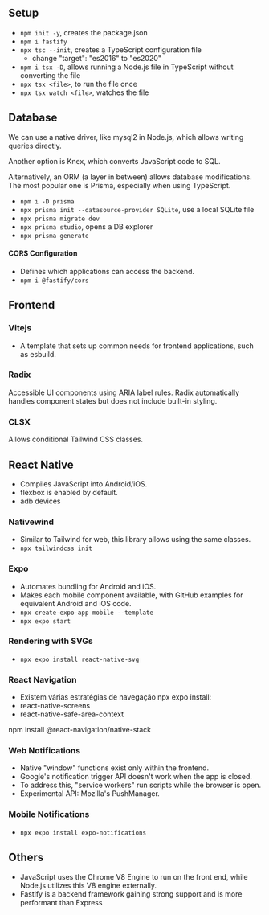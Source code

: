 ## Setup
- `npm init -y`, creates the package.json
- `npm i fastify`
- `npx tsc --init`, creates a TypeScript configuration file
  -  change "target": "es2016" to "es2020"
- `npm i tsx -D`, allows running a Node.js file in TypeScript without converting the file
- `npx tsx <file>`, to run the file once
- `npx tsx watch <file>`, watches the file

## Database
We can use a native driver, like mysql2 in Node.js, which allows writing queries directly.

Another option is Knex, which converts JavaScript code to SQL.

Alternatively, an ORM (a layer in between) allows database modifications. The most popular one is Prisma, especially when using TypeScript.
- `npm i -D prisma`
- `npx prisma init --datasource-provider SQLite`, use a local SQLite file
- `npx prisma migrate dev`
- `npx prisma studio`, opens a DB explorer
- `npx prisma generate`

#### CORS Configuration
- Defines which applications can access the backend.
- `npm i @fastify/cors`

## Frontend

### Vitejs
 - A template that sets up common needs for frontend applications, such as esbuild.
 
### Radix
Accessible UI components using ARIA label rules. Radix automatically handles component states but does not include built-in styling.

### CLSX
Allows conditional Tailwind CSS classes.

## React Native
- Compiles JavaScript into Android/iOS.
- flexbox is enabled by default.
- adb devices

### Nativewind
- Similar to Tailwind for web, this library allows using the same classes.
- `npx tailwindcss init` 

### Expo
- Automates bundling for Android and iOS.
- Makes each mobile component available, with GitHub examples for equivalent Android and iOS code.
- `npx create-expo-app mobile --template`
- `npx expo start`

### Rendering with SVGs
- `npx expo install react-native-svg`

### React Navigation
- Existem várias estratégias de navegação
npx expo install:
- react-native-screens
- react-native-safe-area-context

npm install
@react-navigation/native-stack

### Web Notifications

- Native "window" functions exist only within the frontend.
- Google's notification trigger API doesn't work when the app is closed.
- To address this, "service workers" run scripts while the browser is open.
- Experimental API: Mozilla's PushManager.

### Mobile Notifications
- `npx expo install expo-notifications`

## Others
- JavaScript uses the Chrome V8 Engine to run on the front end, while Node.js utilizes this V8 engine externally.
- Fastify is a backend framework gaining strong support and is more performant than Express
